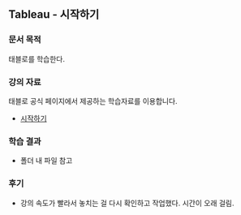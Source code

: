 Tableau - 시작하기
----

### 문서 목적
태블로를 학습한다.

### 강의 자료
태블로 공식 페이지에서 제공하는 학습자료를 이용합니다.
- [시작하기](https://www.tableau.com/ko-kr/learn/tutorials/on-demand/getting-started?edition=pro&lang=ko-kr&platform=mac&version=2020.2.1&reg-delay=true)

### 학습 결과
- 폴더 내 파일 참고

### 후기
- 강의 속도가 빨라서 놓치는 걸 다시 확인하고 작업했다. 시간이 오래 걸림.